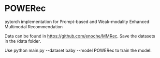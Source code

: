 # POWERec
pytorch implementation for Prompt-based and Weak-modality Enhanced Multimodal Recommendation

Data can be found in https://github.com/enoche/MMRec. Save the datasets in the /data folder.

Use python main.py --dataset baby --model POWERec to train the model.
